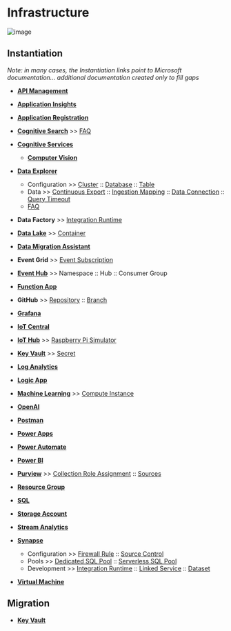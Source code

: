 # Infrastructure

![image](https://user-images.githubusercontent.com/44923999/185972867-64465cc3-0769-4045-bc5d-672f573854c7.png)

## Instantiation
_Note: in many cases, the Instantiation links point to Microsoft documentation... additional documentation created only to fill gaps_

* [**API Management**](https://learn.microsoft.com/en-us/azure/api-management/)

* [**Application Insights**](https://learn.microsoft.com/en-us/azure/azure-monitor/app/app-insights-overview)

* [**Application Registration**](Infrastructure_ApplicationRegistration.md)

* [**Cognitive Search**](https://azure.microsoft.com/en-us/products/search) >> [FAQ](https://learn.microsoft.com/en-us/azure/search/search-faq-frequently-asked-questions)

* [**Cognitive Services**](https://learn.microsoft.com/en-us/azure/cognitive-services/)
  * [**Computer Vision**](https://learn.microsoft.com/en-us/azure/cognitive-services/computer-vision/overview)

* [**Data Explorer**](https://learn.microsoft.com/en-us/azure/data-explorer/)
  * Configuration >> [Cluster](https://learn.microsoft.com/en-us/azure/data-explorer/create-cluster-database-portal) :: [Database](https://learn.microsoft.com/en-us/azure/data-explorer/create-cluster-database-portal) :: [Table](Infrastructure_DataExplorer_Table.md)
  * Data >> [Continuous Export](https://learn.microsoft.com/en-us/azure/data-explorer/kusto/management/data-export/continuous-data-export) :: [Ingestion Mapping](Infrastructure_DataExplorer_IngestionMapping.md) :: [Data Connection](Infrastructure_DataExplorer_DataConnection.md) :: [Query Timeout](Infrastructure_DataExplorer_QueryTimeout.md)
  * [FAQ](Infrastructure_DataExplorer.md)

* **Data Factory** >> [Integration Runtime](https://learn.microsoft.com/en-us/azure/data-factory/create-self-hosted-integration-runtime?tabs=data-factory)

* [**Data Lake**](Infrastructure_DataLake.md) >> [Container](Infrastructure_DataLake_Container.md)

* [**Data Migration Assistant**](https://www.microsoft.com/en-us/download/details.aspx?id=53595)

* **Event Grid** >> [Event Subscription](Infrastructure_EventGrid_EventSubscription.md)

* [**Event Hub**](https://learn.microsoft.com/en-us/azure/event-hubs/) >> Namespace :: Hub :: Consumer Group

* [**Function App**](https://learn.microsoft.com/en-us/azure/azure-functions/functions-overview)

* **GitHub** >> [Repository](https://docs.github.com/en/repositories/creating-and-managing-repositories/creating-a-new-repository) :: [Branch](https://docs.github.com/en/pull-requests/collaborating-with-pull-requests/proposing-changes-to-your-work-with-pull-requests/creating-and-deleting-branches-within-your-repository)

* [**Grafana**](https://docs.microsoft.com/en-us/azure/managed-grafana/quickstart-managed-grafana-portal)

* [**IoT Central**](Infrastructure_IoTCentral.md)

* [**IoT Hub**](https://learn.microsoft.com/en-us/azure/iot-hub/) >> [Raspberry Pi Simulator](https://azure-samples.github.io/raspberry-pi-web-simulator/)

* [**Key Vault**](https://learn.microsoft.com/en-us/azure/key-vault) >> [Secret](https://learn.microsoft.com/en-us/azure/key-vault/secrets)

* [**Log Analytics**](https://learn.microsoft.com/en-us/azure/azure-monitor/logs/log-analytics-overview)

* [**Logic App**](https://learn.microsoft.com/en-us/azure/logic-apps/)

* [**Machine Learning**](https://learn.microsoft.com/en-us/azure/machine-learning/) >> [Compute Instance](https://learn.microsoft.com/en-us/azure/machine-learning/concept-compute-instance)

* [**OpenAI**](https://learn.microsoft.com/en-us/azure/cognitive-services/openai/overview)

* [**Postman**](https://www.postman.com/product/workspaces/)

* [**Power Apps**](https://powerapps.microsoft.com/en-us/)

* [**Power Automate**](https://powerautomate.microsoft.com/en-us/)

* [**Power BI**](https://powerbi.microsoft.com/en-us/)

* [**Purview**](Infrastructure_Purview.md) >> [Collection Role Assignment](Infrastructure_Purview_CollectionRoleAssignment.md) :: [Sources](Infrastructure_Purview_Sources.md)

* [**Resource Group**](Infrastructure_ResourceGroup.md)

* [**SQL**](https://learn.microsoft.com/en-us/azure/azure-sql)

* [**Storage Account**](Infrastructure_StorageAccount.md)

* [**Stream Analytics**](https://learn.microsoft.com/en-us/azure/stream-analytics/stream-analytics-introduction)

* [**Synapse**](Infrastructure_Synapse.md)
  * Configuration >> [Firewall Rule](Infrastructure_Synapse_FirewallRules.md) :: [Source Control](https://learn.microsoft.com/en-us/azure/synapse-analytics/cicd/source-control)
  * Pools >> [Dedicated SQL Pool](https://learn.microsoft.com/en-us/azure/synapse-analytics/quickstart-create-sql-pool-studio) :: [Serverless SQL Pool](https://learn.microsoft.com/en-us/azure/synapse-analytics/quickstart-serverless-sql-pool)
  * Development >> [Integration Runtime](https://learn.microsoft.com/en-us/azure/data-factory/create-self-hosted-integration-runtime?tabs=data-factory) :: [Linked Service](https://learn.microsoft.com/en-us/azure/data-factory/concepts-linked-services?tabs=data-factory) :: [Dataset](https://learn.microsoft.com/en-us/azure/data-factory/concepts-datasets-linked-services?tabs=data-factory) 

* [**Virtual Machine**](https://learn.microsoft.com/en-us/azure/virtual-machines/overview)

## Migration

* [**Key Vault**](Infrastructure_Migration_KeyVaults.md)
